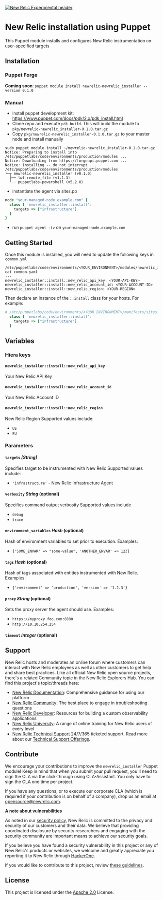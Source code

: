 [![New Relic Experimental header](https://github.com/newrelic/opensource-website/raw/main/src/images/categories/Experimental.png)](https://opensource.newrelic.com/oss-category/#new-relic-experimental)
# New Relic installation using Puppet
This Puppet module installs and configures New Relic instrumentation on user-specified targets 

## Installation
### Puppet Forge
**Coming soon**: `puppet module install newrelic-newrelic_installer --version 0.1.0`

### Manual
* Install puppet development kit: https://www.puppet.com/docs/pdk/2.x/pdk_install.html 
* Clone repo and execute `pdk build`.  This will build the module to `pkg/newrelic-newrelic_installer-0.1.0.tar.gz`
* Copy `pkg/newrelic-newrelic_installer-0.1.0.tar.gz` to your master node and install manually
```shell
sudo puppet module install ~/newrelic-newrelic_installer-0.1.0.tar.gz
Notice: Preparing to install into /etc/puppetlabs/code/environments/production/modules ...
Notice: Downloading from https://forgeapi.puppet.com ...
Notice: Installing -- do not interrupt ...
/etc/puppetlabs/code/environments/production/modules
└─┬ newrelic-newrelic_installer (v0.1.0)
  ├── lwf-remote_file (v1.1.3)
  └── puppetlabs-powershell (v5.2.0)
```

* instantiate the agent via sites.pp
```ruby
node "your-managed-node.example.com" {
  class { 'newrelic_installer::install':
    targets => ["infrastructure"]
  }
}
```

* run `puppet agent -tv` on `your-managed-node.example.com`

## Getting Started 
Once this module is installed, you will need to update the following keys in `common.yml`
```shell
/etc/puppetlabs/code/environments/<YOUR_ENVIRONMENT>/modules/newrelic_installer/data$ cat common.yaml 
---
newrelic_installer::install::new_relic_api_key: <YOUR-API-KEY>
newrelic_installer::install::new_relic_account_id: <YOUR-ACCOUNT-ID>
newrelic_installer::install::new_relic_region: <YOUR-REGION>
```

Then declare an instance of the `::install` class for your hosts.  For example:
```ruby
# /etc/puppetlabs/code/environments/<YOUR_ENVIRONMENT>/manifests/sites.pp
  class { 'newrelic_installer::install':
    targets => ["infrastructure"]
  }
```

## Variables
### Hiera keys
#### `newrelic_installer::install::new_relic_api_key` 
Your New Relic API Key
#### `newrelic_installer::install::new_relic_account_id` 
Your New Relic Account ID
#### `newrelic_installer::install::new_relic_region` 
New Relic Region
Supported values include:
* `US`
* `EU`


### Parameters
#### `targets` _[String]_          
Specifies target to be instrumented with New Relic 
Supported values include:
* `'infrastructure'` - New Relic Infrastructure Agent

#### `verbosity` _String_ (optional)
Specifies command output verbosity
Supported values include
* `debug`
* `trace`
#### `environment_variables` _Hash_ (optional)
Hash of environment variables to set prior to execution.  Examples:
* `{'SOME_ENVAR' => "some-value", 'ANOTHER_ENVAR' => 123}`
#### `tags` _Hash_ (optional)
Hash of tags associated with entities instrumented with New Relic.  Examples:
* `{'environment' => 'production', 'version' => '1.2.3'}`
#### `proxy` _String_ (optional)
Sets the proxy server the agent should use. Examples:
* `https://myproxy.foo.com:8080`
* `http://10.10.254.254`
#### `timeout` _Integer_ (optional)

## Support
New Relic hosts and moderates an online forum where customers can interact with
New Relic employees as well as other customers to get help and share best
practices. Like all official New Relic open source projects, there's a related
Community topic in the New Relic Explorers Hub. You can find this project's
topic/threads here:

* [New Relic Documentation](https://docs.newrelic.com): Comprehensive guidance for using our platform
* [New Relic Community](https://discuss.newrelic.com/c/support-products-agents/new-relic-infrastructure): The best place to engage in troubleshooting questions
* [New Relic Developer](https://developer.newrelic.com/): Resources for building a custom observability applications
* [New Relic University](https://learn.newrelic.com/): A range of online training for New Relic users of every level
* [New Relic Technical Support](https://support.newrelic.com/) 24/7/365 ticketed support. Read more about our [Technical Support Offerings](https://docs.newrelic.com/docs/licenses/license-information/general-usage-licenses/support-plan).

## Contribute

We encourage your contributions to improve the `newrelic_installer` Puppet module! Keep in mind that when you submit your pull request, you'll need to sign the CLA via the click-through using CLA-Assistant. You only have to sign the CLA one time per project.


If you have any questions, or to execute our corporate CLA (which is required if your contribution is on behalf of a company), drop us an email at opensource@newrelic.com.

**A note about vulnerabilities**

As noted in our [security policy](../../security/policy), New Relic is committed to the privacy and security of our customers and their data. We believe that providing coordinated disclosure by security researchers and engaging with the security community are important means to achieve our security goals.

If you believe you have found a security vulnerability in this project or any of New Relic's products or websites, we welcome and greatly appreciate you reporting it to New Relic through [HackerOne](https://hackerone.com/newrelic).

If you would like to contribute to this project, review [these guidelines](./CONTRIBUTING.md).

## License
This project is licensed under the [Apache 2.0](http://apache.org/licenses/LICENSE-2.0.txt) License.
